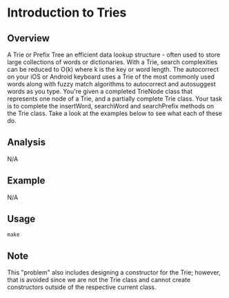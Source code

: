 # Introduction to Tries

Overview
---
A Trie or Prefix Tree an efficient data lookup structure - often used to store 
large collections of words or dictionaries. With a Trie, search complexities 
can be reduced to O(k) where k is the key or word length. The autocorrect on 
your iOS or Android keyboard uses a Trie of the most commonly used words 
along with fuzzy match algorithms to autocorrect and autosuggest words 
as you type. You're given a completed TrieNode class that represents 
one node of a Trie, and a partially complete Trie class. Your task 
is to complete the insertWord, searchWord and searchPrefix methods 
on the Trie class. Take a look at the examples below to see what 
each of these do.

Analysis
---
N/A

Example
---
N/A

Usage
---
`make`

Note
---
This "problem" also includes designing a constructor for the Trie; however, 
that is avoided since we are not the Trie class and cannot create 
constructors outside of the respective current class.
